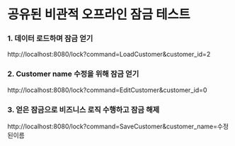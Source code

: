 # 공유된 비관적 오프라인 잠금 테스트

### 1. 데이터 로드하며 잠금 얻기
http://localhost:8080/lock?command=LoadCustomer&customer_id=2
### 2. Customer name 수정을 위해 잠금 얻기
http://localhost:8080/lock?command=EditCustomer&customer_id=0
### 3. 얻은 잠금으로 비즈니스 로직 수행하고 잠금 해제
http://localhost:8080/lock?command=SaveCustomer&customer_name=수정된이름

